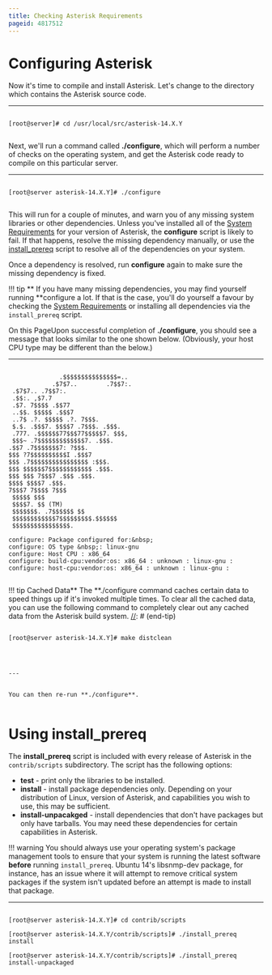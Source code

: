 ```yaml
---
title: Checking Asterisk Requirements
pageid: 4817512
---
```


Configuring Asterisk
====================

Now it's time to compile and install Asterisk. Let's change to the directory which contains the Asterisk source code.




---

  
  


```

[root@server]# cd /usr/local/src/asterisk-14.X.Y


```


Next, we'll run a command called **./configure**, which will perform a number of checks on the operating system, and get the Asterisk code ready to compile on this particular server.




---

  
  


```

[root@server asterisk-14.X.Y]# ./configure


```


This will run for a couple of minutes, and warn you of any missing system libraries or other dependencies. Unless you've installed all of the [System Requirements](/Operation/System-Requirements) for your version of Asterisk, the **configure** script is likely to fail. If that happens, resolve the missing dependency manually, or use the [install_prereq](#install_prereq) script to resolve all of the dependencies on your system.

Once a dependency is resolved, run **configure** again to make sure the missing dependency is fixed.




!!! tip **  If you have many missing dependencies, you may find yourself running **configure
    a lot. If that is the case, you'll do yourself a favour by checking the [System Requirements](/Operation/System-Requirements) or installing all dependencies via the `install_prereq` script.

      
[//]: # (end-tip)



On this PageUpon successful completion of **./configure**, you should see a message that looks similar to the one shown below. (Obviously, your host CPU type may be different than the below.)




---

  
  


```

              .$$$$$$$$$$$$$$$=..      
            .$7$7..        .7$$7:.    
 .$7$7.. .7$$7:.
 .$$:. ,$7.7
 .$7. 7$$$$ .$$77
 ..$$. $$$$$ .$$$7
 ..7$ .?. $$$$$ .?. 7$$$.
 $.$. .$$$7. $$$$7 .7$$$. .$$$.
 .777. .$$$$$$77$$$77$$$$$7. $$$,
 $$$~ .7$$$$$$$$$$$$$7. .$$$.
.$$7 .7$$$$$$$7: ?$$$.
$$$ ?7$$$$$$$$$$I .$$$7
$$$ .7$$$$$$$$$$$$$$$$ :$$$.
$$$ $$$$$$7$$$$$$$$$$$$ .$$$.
$$$ $$$ 7$$$7 .$$$ .$$$.
$$$$ $$$$7 .$$$.
7$$$7 7$$$$ 7$$$
 $$$$$ $$$
 $$$$7. $$ (TM)
 $$$$$$$. .7$$$$$$ $$
 $$$$$$$$$$$$7$$$$$$$$$.$$$$$$
 $$$$$$$$$$$$$$$$.

configure: Package configured for:&nbsp;
configure: OS type &nbsp;: linux-gnu
configure: Host CPU : x86_64
configure: build-cpu:vendor:os: x86_64 : unknown : linux-gnu :
configure: host-cpu:vendor:os: x86_64 : unknown : linux-gnu :


```




!!! tip Cached Data** The **./configure
    command caches certain data to speed things up if it's invoked multiple times. To clear all the cached data, you can use the following command to completely clear out any cached data from the Asterisk build system.
[//]: # (end-tip)


  
  


```

[root@server asterisk-14.X.Y]# make distclean
  



---


You can then re-run **./configure**.


```





Using install_prereq
=====================

The **install_prereq** script is included with every release of Asterisk in the `contrib/scripts` subdirectory. The script has the following options:

* **test** - print only the libraries to be installed.
* **install** - install package dependencies only. Depending on your distribution of Linux, version of Asterisk, and capabilities you wish to use, this may be sufficient.
* **install-unpacakged** - install dependencies that don't have packages but only have tarballs. You may need these dependencies for certain capabilities in Asterisk.




!!! warning 
    You should always use your operating system's package management tools to ensure that your system is running the latest software **before** running `install_prereq`. Ubuntu 14's libsnmp-dev package, for instance, has an issue where it will attempt to remove critical system packages if the system isn't updated before an attempt is made to install that package.

      
[//]: # (end-warning)





---

  
  


```

[root@server asterisk-14.X.Y]# cd contrib/scripts

[root@server asterisk-14.X.Y/contrib/scripts]# ./install_prereq install

[root@server asterisk-14.X.Y/contrib/scripts]# ./install_prereq install-unpackaged

```



